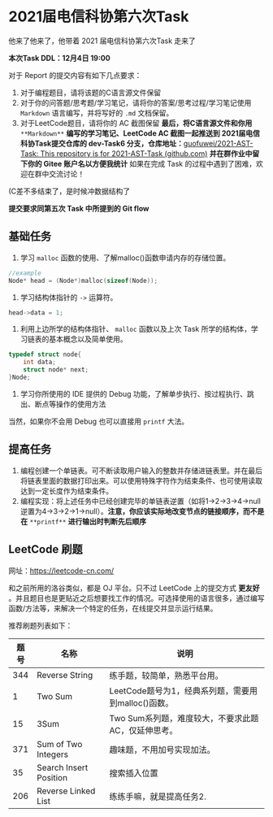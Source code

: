 # 2021届电信科协第六次Task

他来了他来了，他带着 2021 届电信科协第六次Task 走来了

 **本次Task DDL：12月4日 19:00** 

对于 Report 的提交内容有如下几点要求：

1. 对于编程题目，请将该题的C语言源文件保留
2. 对于你的问答题/思考题/学习笔记，请将你的答案/思考过程/学习笔记使用 `Markdown` 语言编写，并将写好的 `.md` 文档保留。
3. 对于LeetCode题目，请将你的 AC 截图保留
   **最后，将C语言源文件和你用** `**Markdown**` **编写的学习笔记、LeetCode AC 截图一起推送到 2021届电信科协Task提交仓库的 dev-Task6 分支，仓库地址：**[guofuwei/2021-AST-Task: This repository is for 2021-AST-Task (github.com)](https://github.com/guofuwei/2021-AST-Task)
   **并在群作业中留下你的 Gitee 账户名以方便我统计**
   如果在完成 Task 的过程中遇到了困难，欢迎在群中交流讨论！

(C差不多结束了，是时候冲数据结构了

**提交要求同第五次 Task 中所提到的 Git flow**

## 基础任务

1. 学习 `malloc` 函数的使用、了解malloc()函数申请内存的存储位置。

```c
//example
Node* head = (Node*)malloc(sizeof(Node));
```

1. 学习结构体指针的 `->` 运算符。

```c
head->data = 1;
```

1. 利用上边所学的结构体指针、 `malloc` 函数以及上次 Task 所学的结构体，学习链表的基本概念以及简单使用。

```c
typedef struct node{
    int data;
    struct node* next;
}Node;
```

1. 学习你所使用的 IDE 提供的 Debug 功能，了解单步执行、按过程执行、跳出、断点等操作的使用方法

当然，如果你不会用 Debug 也可以直接用 `printf` 大法。

## 提高任务

1. 编程创建一个单链表。可不断读取用户输入的整数并存储进链表里。并在最后将链表里面的数据打印出来。可以使用特殊字符作为结束条件、也可使用读取达到一定长度作为结束条件。
2. 编程实现：将上述任务中已经创建完毕的单链表逆置（如将1->2->3->4->null逆置为4->3->2->1->null）。**注意，你应该实际地改变节点的链接顺序，而不是在** `**printf**` **进行输出时判断先后顺序**

## LeetCode 刷题

网址：https://leetcode-cn.com/

和之前所用的洛谷类似，都是 OJ 平台。只不过 LeetCode 上的提交方式 **更友好** 。并且题目也是更贴近之后想要找工作的情况。可选择使用的语言很多，通过编写函数/方法等，来解决一个特定的任务，在线提交并显示运行结果。

推荐刷题列表如下：

| 题号 | 名称                   | 说明                                                |
| ---- | ---------------------- | --------------------------------------------------- |
| 344  | Reverse String         | 练手题，较简单，熟悉平台用。                        |
| 1    | Two Sum                | LeetCode题号为1，经典系列题，需要用到malloc()函数。 |
| 15   | 3Sum                   | Two Sum系列题，难度较大，不要求此题AC，仅延伸思考。 |
| 371  | Sum of Two Integers    | 趣味题，不用加号实现加法。                          |
| 35   | Search Insert Position | 搜索插入位置                                        |
| 206  | Reverse Linked List    | 练练手嘛，就是提高任务2.                            |

